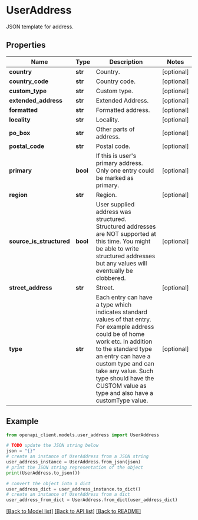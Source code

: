 # UserAddress

JSON template for address.

## Properties

Name | Type | Description | Notes
------------ | ------------- | ------------- | -------------
**country** | **str** | Country. | [optional] 
**country_code** | **str** | Country code. | [optional] 
**custom_type** | **str** | Custom type. | [optional] 
**extended_address** | **str** | Extended Address. | [optional] 
**formatted** | **str** | Formatted address. | [optional] 
**locality** | **str** | Locality. | [optional] 
**po_box** | **str** | Other parts of address. | [optional] 
**postal_code** | **str** | Postal code. | [optional] 
**primary** | **bool** | If this is user&#39;s primary address. Only one entry could be marked as primary. | [optional] 
**region** | **str** | Region. | [optional] 
**source_is_structured** | **bool** | User supplied address was structured. Structured addresses are NOT supported at this time. You might be able to write structured addresses but any values will eventually be clobbered. | [optional] 
**street_address** | **str** | Street. | [optional] 
**type** | **str** | Each entry can have a type which indicates standard values of that entry. For example address could be of home work etc. In addition to the standard type an entry can have a custom type and can take any value. Such type should have the CUSTOM value as type and also have a customType value. | [optional] 

## Example

```python
from openapi_client.models.user_address import UserAddress

# TODO update the JSON string below
json = "{}"
# create an instance of UserAddress from a JSON string
user_address_instance = UserAddress.from_json(json)
# print the JSON string representation of the object
print(UserAddress.to_json())

# convert the object into a dict
user_address_dict = user_address_instance.to_dict()
# create an instance of UserAddress from a dict
user_address_from_dict = UserAddress.from_dict(user_address_dict)
```
[[Back to Model list]](../README.md#documentation-for-models) [[Back to API list]](../README.md#documentation-for-api-endpoints) [[Back to README]](../README.md)



